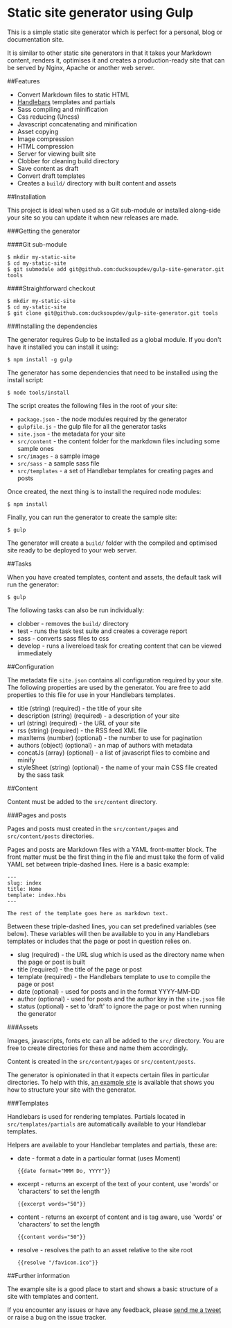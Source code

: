 # Static site generator using Gulp

This is a simple static site generator which is perfect for a personal, blog or documentation site.

It is similar to other static site generators in that it takes your Markdown content, renders it, optimises it and creates a production-ready site that can be served by Nginx, Apache or another web server.

##Features

* Convert Markdown files to static HTML
* [Handlebars](http://handlebarsjs.com) templates and partials
* Sass compiling and minification
* Css reducing (Uncss)
* Javascript concatenating and minification
* Asset copying
* Image compression
* HTML compression
* Server for viewing built site
* Clobber for cleaning build directory
* Save content as draft
* Convert draft templates
* Creates a `build/` directory with built content and assets

##Installation

This project is ideal when used as a Git sub-module or installed along-side your site so you can update it when new releases are made.

###Getting the generator

####Git sub-module

    $ mkdir my-static-site
    $ cd my-static-site
    $ git submodule add git@github.com:ducksoupdev/gulp-site-generator.git tools

####Straightforward checkout

    $ mkdir my-static-site
    $ cd my-static-site
    $ git clone git@github.com:ducksoupdev/gulp-site-generator.git tools

###Installing the dependencies

The generator requires Gulp to be installed as a global module. If you don't have it installed you can install it using:

    $ npm install -g gulp

The generator has some dependencies that need to be installed using the install script:

    $ node tools/install

The script creates the following files in the root of your site:

* `package.json` - the node modules required by the generator
* `gulpfile.js` - the gulp file for all the generator tasks
* `site.json` - the metadata for your site
* `src/content` - the content folder for the markdown files including some sample ones
* `src/images` - a sample image
* `src/sass` - a sample sass file
* `src/templates` - a set of Handlebar templates for creating pages and posts

Once created, the next thing is to install the required node modules:

    $ npm install

Finally, you can run the generator to create the sample site:

    $ gulp

The generator will create a `build/` folder with the compiled and optimised site ready to be deployed to your web server.

##Tasks

When you have created templates, content and assets, the default task will run the generator:

    $ gulp

The following tasks can also be run individually:

* clobber - removes the `build/` directory
* test - runs the task test suite and creates a coverage report
* sass - converts sass files to css
* develop - runs a livereload task for creating content that can be viewed immediately

##Configuration

The metadata file `site.json` contains all configuration required by your site. The following properties are used by the generator.
You are free to add properties to this file for use in your Handlebars templates.

* title (string) (required) - the title of your site
* description (string) (required) - a description of your site
* url (string) (required) - the URL of your site
* rss (string) (required) - the RSS feed XML file
* maxItems (number) (optional) - the number to use for pagination
* authors (object) (optional) - an map of authors with metadata
* concatJs (array) (optional) - a list of javascript files to combine and minify
* styleSheet (string) (optional) - the name of your main CSS file created by the sass task

##Content

Content must be added to the `src/content` directory.

###Pages and posts

Pages and posts must created in the `src/content/pages` and `src/content/posts` directories.

Pages and posts are Markdown files with a YAML front-matter block. The front matter must be the first thing in the file and must take the form of valid YAML set between triple-dashed lines. Here is a basic example:

    ---
    slug: index
    title: Home
    template: index.hbs
    ---

    The rest of the template goes here as markdown text.

Between these triple-dashed lines, you can set predefined variables (see below). These variables will then be available to you in any Handlebars templates or includes that the page or post in question relies on.

* slug (required) - the URL slug which is used as the directory name when the page or post is built
* title (required) - the title of the page or post
* template (required) - the Handlebars template to use to compile the page or post
* date (optional) - used for posts and in the format YYYY-MM-DD
* author (optional) - used for posts and the author key in the `site.json` file
* status (optional) - set to 'draft' to ignore the page or post when running the generator

###Assets

Images, javascripts, fonts etc can all be added to the `src/` directory. You are free to create directories for these and name them accordingly.

Content is created in the `src/content/pages` or `src/content/posts`.

The generator is opinionated in that it expects certain files in particular directories.
To help with this, [an example site](https://github.com/ducksoupdev/gulp-site-generator-example) is available that shows you how to structure your site with the generator.

###Templates

Handlebars is used for rendering templates. Partials located in `src/templates/partials` are automatically available to your Handlebar templates.

Helpers are available to your Handlebar templates and partials, these are:

* date - format a date in a particular format (uses Moment)

    `{{date format="MMM Do, YYYY"}}`

* excerpt - returns an excerpt of the text of your content, use 'words' or 'characters' to set the length

    `{{excerpt words="50"}}`

* content - returns an excerpt of content and is tag aware, use 'words' or 'characters' to set the length

    `{{content words="50"}}`

* resolve - resolves the path to an asset relative to the site root

    `{{resolve "/favicon.ico"}}`

##Further information

The example site is a good place to start and shows a basic structure of a site with templates and content.

If you encounter any issues or have any feedback, please [send me a tweet](http://twitter.com/ducksoupdev) or raise a bug on the issue tracker.
